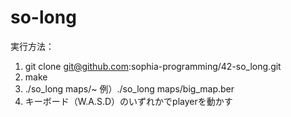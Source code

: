 # so-long

実行方法：
1. git clone git@github.com:sophia-programming/42-so_long.git
2. make
3. ./so_long maps/~
例）./so_long maps/big_map.ber
4. キーボード（W.A.S.D）のいずれかでplayerを動かす
